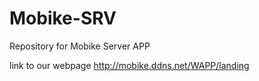 # Mobike-SRV
Repository for Mobike Server APP

link to our webpage
http://mobike.ddns.net/WAPP/landing
